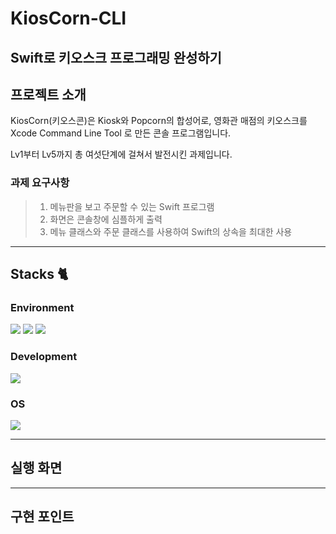 # KiosCorn-CLI
## Swift로 키오스크 프로그래밍 완성하기

## 프로젝트 소개

KiosCorn(키오스콘)은 Kiosk와 Popcorn의 합성어로, 영화관 매점의 키오스크를 Xcode Command Line Tool 로 만든 콘솔 프로그램입니다. 

Lv1부터 Lv5까지 총 여섯단계에 걸쳐서 발전시킨 과제입니다.

### 과제 요구사항

> 1. 메뉴판을 보고 주문할 수 있는 Swift 프로그램
> 2. 화면은 콘솔창에 심플하게 출력
> 3. 메뉴 클래스와 주문 클래스를 사용하여 Swift의 상속을 최대한 사용

---
## Stacks 🐈
### Environment
<img src="https://img.shields.io/badge/Xcode-1575F9.svg?style=for-the-badge&logo=Xcode&logoColor=white"> <img src="https://img.shields.io/badge/github-181717?style=for-the-badge&logo=github&logoColor=white"> <img src="https://img.shields.io/badge/git-F05032?style=for-the-badge&logo=git&logoColor=white">

### Development
<img src="https://img.shields.io/badge/Swift-F05138.svg?style=for-the-badge&logo=swift&logoColor=white">   

### OS
<img src="https://img.shields.io/badge/macOS-000000.svg?style=for-the-badge&logo=apple&logoColor=white">

---
## 실행 화면
---
## 구현 포인트





























